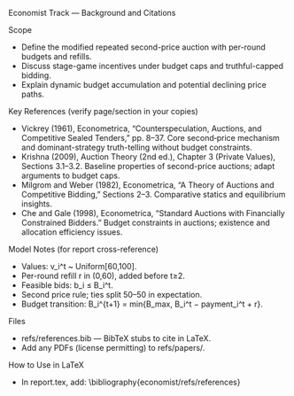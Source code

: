 Economist Track — Background and Citations

Scope
- Define the modified repeated second-price auction with per-round budgets and refills.
- Discuss stage-game incentives under budget caps and truthful-capped bidding.
- Explain dynamic budget accumulation and potential declining price paths.

Key References (verify page/section in your copies)
- Vickrey (1961), Econometrica, “Counterspeculation, Auctions, and Competitive Sealed Tenders,” pp. 8–37. Core second‑price mechanism and dominant-strategy truth-telling without budget constraints.
- Krishna (2009), Auction Theory (2nd ed.), Chapter 3 (Private Values), Sections 3.1–3.2. Baseline properties of second-price auctions; adapt arguments to budget caps.
- Milgrom and Weber (1982), Econometrica, “A Theory of Auctions and Competitive Bidding,” Sections 2–3. Comparative statics and equilibrium insights.
- Che and Gale (1998), Econometrica, “Standard Auctions with Financially Constrained Bidders.” Budget constraints in auctions; existence and allocation efficiency issues.

Model Notes (for report cross-reference)
- Values: v_i^t ~ Uniform[60,100].
- Per-round refill r in (0,60), added before t≥2.
- Feasible bids: b_i ≤ B_i^t.
- Second price rule; ties split 50–50 in expectation.
- Budget transition: B_i^{t+1} = min{B_max, B_i^t − payment_i^t + r}.

Files
- refs/references.bib — BibTeX stubs to cite in LaTeX.
- Add any PDFs (license permitting) to refs/papers/.

How to Use in LaTeX
- In report.tex, add: \bibliography{economist/refs/references}

